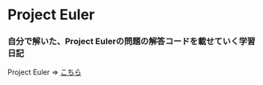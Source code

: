 # Project Euler
### 自分で解いた、Project Eulerの問題の解答コードを載せていく学習日記
Project Euler => [こちら](https://projecteuler.net/archives)
